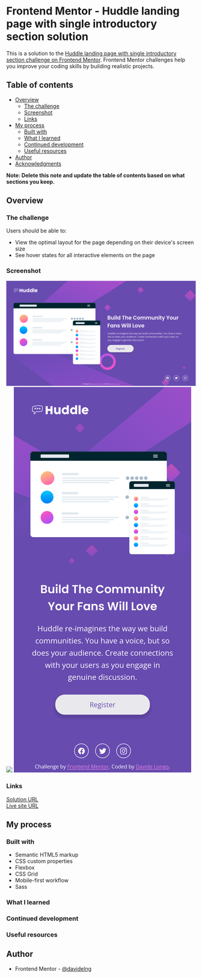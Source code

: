 # Frontend Mentor - Huddle landing page with single introductory section solution

This is a solution to the [Huddle landing page with single introductory section challenge on Frontend Mentor](https://www.frontendmentor.io/challenges/huddle-landing-page-with-a-single-introductory-section-B_2Wvxgi0). Frontend Mentor challenges help you improve your coding skills by building realistic projects. 

## Table of contents

- [Overview](#overview)
  - [The challenge](#the-challenge)
  - [Screenshot](#screenshot)
  - [Links](#links)
- [My process](#my-process)
  - [Built with](#built-with)
  - [What I learned](#what-i-learned)
  - [Continued development](#continued-development)
  - [Useful resources](#useful-resources)
- [Author](#author)
- [Acknowledgments](#acknowledgments)

**Note: Delete this note and update the table of contents based on what sections you keep.**

## Overview

### The challenge

Users should be able to:

- View the optimal layout for the page depending on their device's screen size
- See hover states for all interactive elements on the page

### Screenshot

![](screenshots/desktop.png)
![](screenshots/desktop_active.png)
![](screenshots/mobile.png)

### Links

[Solution URL]()  
[Live site URL]()

## My process

### Built with

- Semantic HTML5 markup
- CSS custom properties
- Flexbox
- CSS Grid
- Mobile-first workflow
- Sass

### What I learned



### Continued development



### Useful resources



## Author

- Frontend Mentor - [@davidelng](https://www.frontendmentor.io/profile/davidelng)
